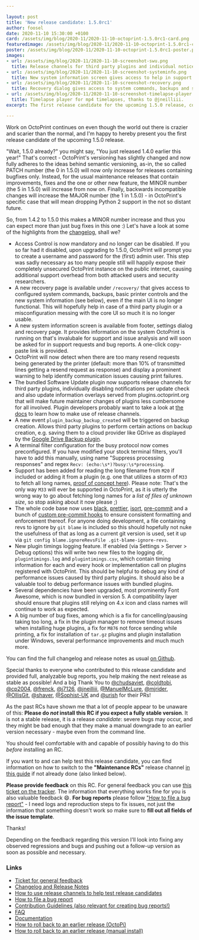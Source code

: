 ```yaml
---

layout: post
title: 'New release candidate: 1.5.0rc1'
author: foosel
date: 2020-11-10 15:30:00 +0100
card: /assets/img/blog/2020-11/2020-11-10-octoprint-1.5.0rc1-card.png
featuredimage: /assets/img/blog/2020-11/2020-11-10-octoprint-1.5.0rc1-card.png
poster: /assets/img/blog/2020-11/2020-11-10-octoprint-1.5.0rc1-poster.png
images:
- url: /assets/img/blog/2020-11/2020-11-10-screenshot-swu.png
  title: Release channels for third party plugins and individual notice configuration.
- url: /assets/img/blog/2020-11/2020-11-10-screenshot-systeminfo.png
  title: New system information screen gives access to help in support and bug reports.
- url: /assets/img/blog/2020-11/2020-11-10-screenshot-recovery.png
  title: Recovery dialog gives access to system commands, backups and system info, as well as basic printer control (if connected).
- url: /assets/img/blog/2020-11/2020-11-10-screenshot-timelapse-player.png
  title: Timelapse player for mp4 timelapses, thanks to @jneilliii.
excerpt: The first release candidate for the upcoming 1.5.0 release, containing new features, improvements and bug fixes.

---
```


Work on OctoPrint continues on even though the world out there is crazier and scarier than
the normal, and I'm happy to hereby present you the first release candidate of the upcoming
1.5.0 release.

"Wait, 1.5.0 already?" you might say, "You just released 1.4.0 earlier this year!" That's
correct - OctoPrint's versioning has slightly changed and now fully adheres to the ideas
behind semantic versioning, as-in, the so called PATCH number (the 0 in 1.5.0) will now
only increase for releases containing bugfixes only. Instead, for the usual maintenance
releases that contain improvements, fixes and the one or other new feature, the MINOR
number (the 5 in 1.5.0) will increase from now on. Finally, backwards incompatible changes will
increase the MAJOR number (the 1 in 1.5.0) - in OctoPrint's specific case that will mean
dropping Python 2 support in the not so distant future.

So, from 1.4.2 to 1.5.0 this makes a MINOR number increase and thus you can expect more
than just bug fixes in this one :) Let's have a look at some of the highlights from the
[changelog](https://github.com/OctoPrint/OctoPrint/releases/tag/1.5.0rc1), shall we?

  * Access Control is now mandatory and no longer can be disabled. If you so far had it 
    disabled, upon upgrading to 1.5.0, OctoPrint will prompt you to create a username and 
    password for the (first) admin user. This step was sadly necessary as too many people 
    still will happily expose their completely unsecured OctoPrint instance on the public 
    internet, causing additional support overhead from both attacked users and security 
    researchers.
  * A new recovery page is available under `/recovery/` that gives access to configured
    system commands, backups, basic printer controls and the new system information 
    (see below), even if the main UI is no longer functional. This will hopefully help
    in case of a third party plugin or a misconfiguration messing with the core UI so much
    it is no longer usable.
  * A new system information screen is available from footer, settings dialog and recovery
    page. It provides information on the system OctoPrint is running on that's invalubale
    for support and issue analysis and will soon be asked for in support requests and
    bug reports. A one-click copy-paste link is provided.
  * OctoPrint will now detect when there are too many resend requests being generated by
    the printer (default: more than 10% of transmitted lines getting a resend request as
    response) and display a prominent warning to help identify communication issues causing
    print failures.
  * The bundled Software Update plugin now supports release channels for third party plugins,
    individually disabling notifications per update check and also update information overlays
    served from plugins.octoprint.org that will make future maintainer changes of plugins
    less cumbersome for all involved. Plugin developers probably want to take a look at
    [the docs](https://docs.octoprint.org/en/maintenance/bundledplugins/softwareupdate.html#version-checks) 
    to learn how to make use of release channels.
  * A new event `plugin_backup_backup_created` will be triggered on backup creation. 
    Allows third party plugins to perform certain actions on backup creation, e.g. saving 
    them to a cloud provider like GDrive as displayed by the 
    [Google Drive Backup plugin](https://github.com/jneilliii/OctoPrint-GoogleDriveBackup).
  * A terminal filter configuration for the busy protocol now comes preconfigured. If you 
    have modified your stock terminal filters, you'll have to add this manually, using 
    name "Suppress processing responses" and regex `Recv: (echo:\s*)?busy:\s*processing`.
  * Support has been added for reading the long filename from `M20` if included or adding it from a plugin 
    (e.g. one that utilizes a storm of `M33` to fetch all long names, [proof of concept here](https://gist.github.com/foosel/cadc38123687a46816a1d3e1d160d48a)). Please note: 
    That's the only way `M33` will ever be supported in OctoPrint, as it is utterly the 
    wrong way to go about fetching long names for a *list of files of unknown size*, so 
    stop asking about it now please ;)
  * The whole code base now uses [black](https://black.readthedocs.io/en/stable/), 
    [prettier](https://prettier.io/), [isort](https://pycqa.github.io/isort/), 
    [pre-commit](https://pre-commit.com/) and a bunch of 
    [custom pre-commit hooks](https://github.com/OctoPrint/codemods) to ensure consistent 
    formatting and enforcement thereof. For anyone doing development, a file containing 
    revs to ignore by `git blame` is included so this should hopefully not nuke the 
    usefulness of that as long as a current git version is used, set it up via 
    `git config blame.ignoreRevsFile .git-blame-ignore-revs`.
  * New plugin timings logging feature. If enabled (via Settings > Server > Debug options) 
    this will write two new files to the logging dir, `plugintimings.log` and 
    `plugintimings.csv`, which contain timing information for each and every hook or 
    implementation call on plugins registered with OctoPrint. This should be helpful to 
    debug any kind of performance issues caused by third party plugins. It should also be 
    a valuable tool to debug performance issues with bundled plugins.
  * Several dependencies have been upgraded, most prominently Font Awesome, which is now
    bundled in version 5. A compatibility layer should ensure that plugins still
    relying on 4.x icon and class names will continue to work as expected.
  * A big number of bug fixes, among which is a fix for cancelling/pausing taking too long,
    a fix in the plugin manager to remove timeout issues when installing huge plugins,
    a fix for `M876` not force sending while printing, a fix for installation of `tar.gz`
    plugins and plugin installation under Windows, several performance improvements and
    much much more.

You can find the full changelog and release notes as usual [on Github](https://github.com/OctoPrint/OctoPrint/releases/tag/1.5.0rc1).

Special thanks to everyone who contributed to this release candidate and provided full, analyzable bug reports, you help
making the next release as stable as possible! And a big Thank You to [@chudsaviet](https://github.com/chudsaviet), [@coldtobi](https://github.com/coldtobi), [@cp2004](https://github.com/cp2004), [@frenck](https://github.com/frenck), [@j7126](https://github.com/j7126), [@jneilliii](https://github.com/jneilliii), [@ManuelMcLure](https://github.com/ManuelMcLure), [@mjrider](https://github.com/mjrider), [@OllisGit](https://github.com/OllisGit), [@shaver](https://github.com/shaver), [@Sophist-UK](https://github.com/Sophist-UK) and [@urish](https://github.com/urish) for their PRs!

As the past RCs have shown me that a lot of people appear to be unaware of this: **Please do *not* install this RC if you 
expect a fully stable version**. It is not a stable release, it is a release *candidate*: 
severe bugs may occur, and they might be bad enough that they make a manual downgrade to an earlier version 
necessary - maybe even from the command line. 

You should feel comfortable with and capable of possibly having to do this *before* installing an RC.

If you want to and can help test this release candidate, you can find information on how to switch to the 
**"Maintenance RCs"** release channel [in this guide](https://community.octoprint.org/t/how-to-use-the-release-channels-to-help-test-release-candidates/402)
if not already done (also linked below).

**Please provide feedback** on this RC. For general feedback you can use 
[this ticket on the tracker](https://github.com/OctoPrint/OctoPrint/issues/3802).
The information that everything works fine for you is also valuable feedback 😄. **For bug reports** please follow
["How to file a bug report"](https://github.com/OctoPrint/OctoPrint/blob/master/CONTRIBUTING.md#how-to-file-a-bug-report) - 
I need logs and reproduction steps to fix issues, not just the information that something doesn't work so make sure to
**fill out all fields of the issue template**.

Thanks!

Depending on the feedback regarding this version I'll look into fixing 
any observed regressions and bugs and pushing out a follow-up version 
as soon as possible and necessary.

### Links

  * [Ticket for general feedback](https://github.com/OctoPrint/OctoPrint/issues/3802)
  * [Changelog and Release Notes](https://github.com/OctoPrint/OctoPrint/releases/tag/1.5.0rc1)
  * [How to use release channels to help test release candidates](https://community.octoprint.org/t/how-to-use-the-release-channels-to-help-test-release-candidates/402)
  * [How to file a bug report](https://github.com/OctoPrint/OctoPrint/blob/master/CONTRIBUTING.md#how-to-file-a-bug-report)
  * [Contribution Guidelines (also relevant for creating bug reports!)](https://github.com/OctoPrint/OctoPrint/blob/master/CONTRIBUTING.md)
  * [FAQ](https://faq.octoprint.org)
  * [Documentation](http://docs.octoprint.org/)
  * [How to roll back to an earlier release (OctoPi)](https://community.octoprint.org/t/how-can-i-revert-to-an-older-version-of-the-octoprint-installation-on-my-octopi-image/205)
  * [How to roll back to an earlier release (manual install)](https://community.octoprint.org/t/how-can-i-roll-back-to-an-earlier-version-after-an-update/234)
